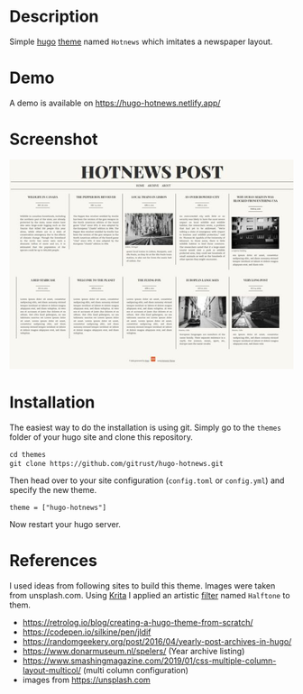 # Description

Simple [hugo](https://gohugo.io) [theme](https://themes.gohugo.io) named `Hotnews` which imitates a newspaper layout.

# Demo

A demo is available on https://hugo-hotnews.netlify.app/

# Screenshot

![Screenshot](screenshot.jpg)

# Installation

The easiest way to do the installation is using git.
Simply go to the `themes` folder of your hugo site and clone this repository.

```
cd themes
git clone https://github.com/gitrust/hugo-hotnews.git
```

Then head over to your site configuration (`config.toml` or `config.yml`) and specify the new theme.

```
theme = ["hugo-hotnews"]
```

Now restart your hugo server.

# References

I used ideas from following sites to build this theme. Images were
taken from unsplash.com. Using [Krita](https://krita.org) I applied an artistic [filter](https://docs.krita.org/en/reference_manual/filters/artistic.html) named `Halftone` to them.

- https://retrolog.io/blog/creating-a-hugo-theme-from-scratch/
- https://codepen.io/silkine/pen/jldif
- https://randomgeekery.org/post/2016/04/yearly-post-archives-in-hugo/
- https://www.donarmuseum.nl/spelers/ (Year archive listing)
- https://www.smashingmagazine.com/2019/01/css-multiple-column-layout-multicol/ (multi column configuration)
- images from https://unsplash.com
